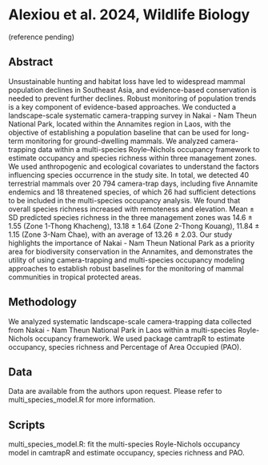 # Alexiou et al. 2024, Wildlife Biology
(reference pending)

## Abstract

Unsustainable hunting and habitat loss have led to widespread mammal population declines in Southeast Asia, and evidence-based conservation is needed to prevent further declines. Robust monitoring of population trends is a key component of evidence-based approaches. We conducted a landscape-scale systematic camera-trapping survey in Nakai - Nam Theun National Park, located within the Annamites region in Laos, with the objective of establishing a population baseline that can be used for long-term monitoring for ground-dwelling mammals. We analyzed camera-trapping data within a multi-species Royle–Nichols occupancy framework to estimate occupancy and species richness within three management zones. We used anthropogenic and ecological covariates to understand the factors influencing species occurrence in the study site. In total, we detected 40 terrestrial mammals over 20 794 camera-trap days, including five Annamite endemics and 18 threatened species, of which 26 had sufficient detections to be included in the multi-species occupancy analysis. We found that overall species richness increased with remoteness and elevation. Mean ± SD predicted species richness in the three management zones was 14.6 ± 1.55 (Zone 1-Thong Khacheng), 13.18 ± 1.64 (Zone 2-Thong Kouang), 11.84 ± 1.15 (Zone 3-Nam Chae), with an average of 13.26 ± 2.03. Our study highlights the importance of Nakai - Nam Theun National Park as a priority area for biodiversity conservation in the Annamites, and demonstrates the utility of using camera-trapping and multi-species occupancy modeling approaches to establish robust baselines for the monitoring of mammal communities in tropical protected areas.

## Methodology

We analyzed systematic landscape-scale camera-trapping data collected from Nakai - Nam Theun National Park in Laos within a multi-species Royle-Nichols occupancy framework. We used package camtrapR to estimate occupancy, species richness and Percentage of Area Occupied (PAO).

## Data

Data are available from the authors upon request. Please refer to multi_species_model.R for more information.

## Scripts

multi_species_model.R: fit the multi-species Royle-Nichols occupancy model in camtrapR and estimate occupancy, species richness and PAO.

